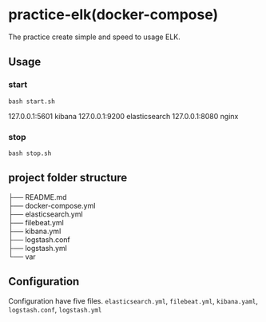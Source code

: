 # practice-elk(docker-compose)

The practice create simple and speed to usage ELK.


## Usage

### start
```
bash start.sh
```

127.0.0.1:5601 kibana 
127.0.0.1:9200 elasticsearch
127.0.0.1:8080 nginx

### stop
```
bash stop.sh 
```

## project folder structure

├── README.md  
├── docker-compose.yml  
├── elasticsearch.yml  
├── filebeat.yml  
├── kibana.yml  
├── logstash.conf  
├── logstash.yml  
└── var  


## Configuration
Configuration have five files. `elasticsearch.yml`, `filebeat.yml`, `kibana.yaml`, `logstash.conf`, `logstash.yml`

